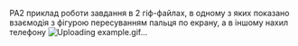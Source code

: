 PA2 приклад роботи завдання в 2 гіф-файлах, в одному з яких показано взаємодія з фігурою пересуванням пальця по екрану, а в іншому нахил телефону
![Uploading example.gif…]()
